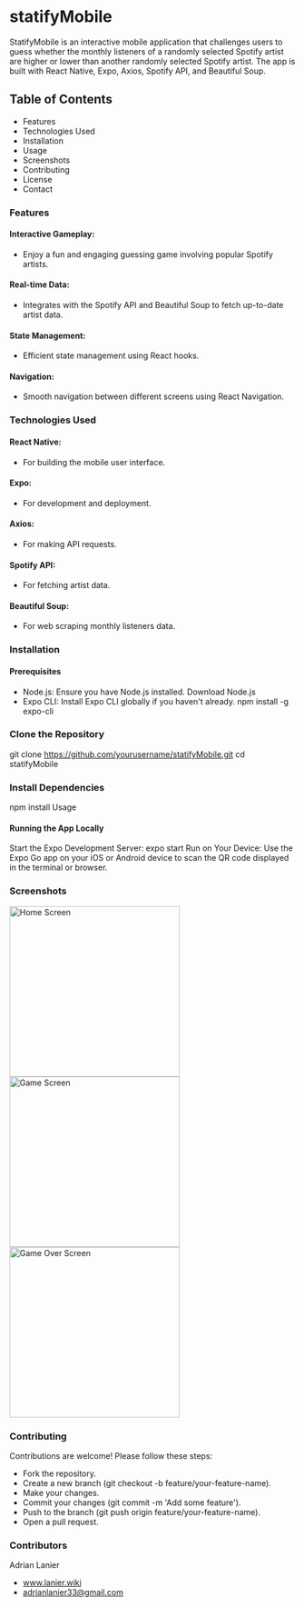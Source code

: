 # statifyMobile

StatifyMobile is an interactive mobile application that challenges users to guess whether the monthly listeners of a randomly selected Spotify artist are higher or lower than another randomly selected Spotify artist. The app is built with React Native, Expo, Axios, Spotify API, and Beautiful Soup.

## Table of Contents
- Features
- Technologies Used
- Installation
- Usage
- Screenshots
- Contributing
- License
- Contact

### Features
#### Interactive Gameplay: 
- Enjoy a fun and engaging guessing game involving popular Spotify artists.
#### Real-time Data: 
- Integrates with the Spotify API and Beautiful Soup to fetch up-to-date artist data.
#### State Management: 
- Efficient state management using React hooks.
#### Navigation: 
- Smooth navigation between different screens using React Navigation.

### Technologies Used
#### React Native: 
- For building the mobile user interface.
#### Expo: 
- For development and deployment.
#### Axios: 
- For making API requests.
#### Spotify API: 
- For fetching artist data.
#### Beautiful Soup:
- For web scraping monthly listeners data.

### Installation
#### Prerequisites
- Node.js: Ensure you have Node.js installed. Download Node.js
- Expo CLI: Install Expo CLI globally if you haven't already. npm install -g expo-cli 

### Clone the Repository
git clone https://github.com/yourusername/statifyMobile.git
cd statifyMobile

### Install Dependencies
npm install
Usage

#### Running the App Locally
Start the Expo Development Server:
expo start
Run on Your Device:
Use the Expo Go app on your iOS or Android device to scan the QR code displayed in the terminal or browser.

### Screenshots
<img src="https://github.com/user-attachments/assets/99dff070-0e8b-4fa8-8640-db1b6c3d1ad5" alt="Home Screen" width="300"/>
<img src="https://github.com/user-attachments/assets/0d310f10-d0d7-47c0-9fff-c65e77e88866" alt="Game Screen" width="300"/>
<img src="https://github.com/user-attachments/assets/75a2587f-4956-4afe-b272-014c3fe09f1e" alt="Game Over Screen" width="300"/>

### Contributing
Contributions are welcome! Please follow these steps:

- Fork the repository.
- Create a new branch (git checkout -b feature/your-feature-name).
- Make your changes.
- Commit your changes (git commit -m 'Add some feature').
- Push to the branch (git push origin feature/your-feature-name).
- Open a pull request.

### Contributors

Adrian Lanier
- www.lanier.wiki
- adrianlanier33@gmail.com
